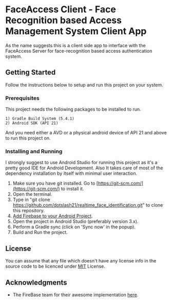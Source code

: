 # FaceAccess Client - Face Recognition based Access Management System Client App

As the name suggests this is a client side app to interface with the FaceAccess Server for face-recognition 
based access authentication system.

## Getting Started

Follow the instructions below to setup and run this project on your system.

### Prerequisites

This project needs the following packages to be installed to run.

```
1) Gradle Build System (5.4.1)
2) Android SDK (API 21)
```

And you need either a AVD or a physical android device of API 21 and above to run this project on.

### Installing and Running

I strongly suggest to use Android Studio for running this project as it's a pretty good IDE for Android
Development. Also It takes care of most of the dependency installation by itself with minimal user
interaction.

1. Make sure you have git installed. Go to [https://git-scm.com/](https://git-scm.com/) to install it.
2. Open the terminal.
3. Type in "git clone https://github.com/dotslash21/realtime_face_identification.git" to clone this repository.
4. [Add Firebase to your Android Project](https://firebase.google.com/docs/android/setup).
5. Open the project in Android Studio (preferably version 3.x).
6. Perform a Gradle sync (click on 'Sync now' in the popup).
7. Build and Run the project.

## License

You can assume that any file which doesn't have any license info in the source code to be licenced 
under [MIT](https://opensource.org/licenses/MIT) License.

## Acknowledgments

- The FireBase team for their awesome implementation [here](https://github.com/firebase/quickstart-android/tree/master/mlkit/).
